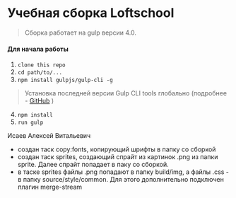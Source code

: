 # Учебная сборка Loftschool

> Сборка работает на gulp версии 4.0. 

#### Для начала работы

1. ```clone this repo```
2. ```cd path/to/...```
3. ```npm install gulpjs/gulp-cli -g```  
> Установка последней версии Gulp CLI tools глобально (подробнее - [GitHub](https://github.com/gulpjs/gulp/blob/4.0/docs/getting-started.md) )

4. ```npm install```
6. ```run gulp```


Исаев Алексей Витальевич

- создан таск copy:fonts, копирующий шрифты в папку со сборкой
- создан таск sprites, создающий спрайт из картинок .png из папки sprite. Далее спрайт попадает в паку со сборкой.
- в таске sprites файлы .png попадают в папку build/img, а файлы .css  - в папку source/style/common. Для этого дополнительно подключен плагин merge-stream